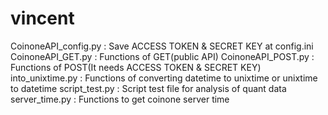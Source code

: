 # vincent
CoinoneAPI_config.py : Save ACCESS TOKEN & SECRET KEY at config.ini
CoinoneAPI_GET.py : Functions of GET(public API)
CoinoneAPI_POST.py : Functions of POST(It needs ACCESS TOKEN & SECRET KEY)
into_unixtime.py : Functions of converting datetime to unixtime or unixtime to datetime
script_test.py : Script test file for analysis of quant data
server_time.py : Functions to get coinone server time
